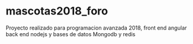 # mascotas2018_foro
Proyecto realizado para programacion avanzada 2018, front end angular back end nodejs y bases de datos Mongodb y redis
